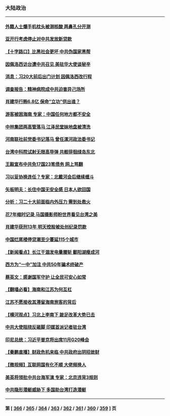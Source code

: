 ### 大陆政治
---
#### [外籍人士爆手机枕头被测核酸 两鼻孔分开测](../../pages/ncid277/n13806218.md) 
#### [亚开行考虑停止对中共发放新贷款](../../pages/ncid277/n13806217.md) 
#### [【十字路口】比黑社会更坏 中共伪国家黑帮](../../pages/ncid277/n13806056.md) 
#### [因佩洛西访台遭中共召见 美驻华大使谈秘辛](../../pages/ncid277/n13806176.md) 
#### [消息：习20大前后出门计划 因佩洛西改行程](../../pages/ncid277/n13806160.md) 
#### [调查报告：精神病院成中共迫害异己场所](../../pages/ncid277/n13806163.md) 
#### [肖建华行贿6.8亿 保命“立功”供出谁？](../../pages/ncid277/n13806110.md) 
#### [游客被困海南 专家：中国任何地方都不安全](../../pages/ncid277/n13806070.md) 
#### [中林集团两高管落马 江泽民堂妹地盘被清洗](../../pages/ncid277/n13806113.md) 
#### [河南联社前党委书记落马 曾任漯河政法委书记](../../pages/ncid277/n13805740.md) 
#### [台湾中科院试射无限高导弹 共舰徘徊绿岛东北](../../pages/ncid277/n13805962.md) 
#### [王毅宣布中共免17国23笔债务 网上骂翻](../../pages/ncid277/n13805917.md) 
#### [习以妥协换连任？专家：北戴河会后继续缠斗](../../pages/ncid277/n13805861.md) 
#### [矢板明夫：长住中国无安全感 日本人欲回国](../../pages/ncid277/n13805887.md) 
#### [分析：习二十大前面临内外压力 需到处救火](../../pages/ncid277/n13805569.md) 
#### [花7年缩时记录 马国摄影师盼世界看见台湾之美](../../pages/ncid277/n13805866.md) 
#### [肖建华获刑13年 明天控股被处创纪录罚款](../../pages/ncid277/n13805882.md) 
#### [中国烂尾楼停贷潮至少蔓延115个城市](../../pages/ncid277/n13805842.md) 
#### [【新闻看点】长江干涸发电量腰斩 鄱阳湖瘦成河](../../pages/ncid277/n13805563.md) 
#### [西方为“一中”加注 中共50年骗术终破产](../../pages/ncid277/n13805808.md) 
#### [蔡英文：感谢国军守护 让全民可安心如常](../../pages/ncid277/n13805682.md) 
#### [【翻墙必看】海南和江苏为何互杠](../../pages/ncid277/n13805705.md) 
#### [江苏不愿接收其滞留海南旅客的背后](../../pages/ncid277/n13805654.md) 
#### [【横河观点】习北上李南下 跛足改革大势已去](../../pages/ncid277/n13805568.md) 
#### [中共大使阻挠反砸脚 印媒首派记者驻台湾](../../pages/ncid277/n13805615.md) 
#### [印尼总统：习近平普京将出席11月G20峰会](../../pages/ncid277/n13805558.md) 
#### [【秦鹏直播】财政危机来临 中共政府出阴招敛财](../../pages/ncid277/n13805559.md) 
#### [【微视频】互联网国有化不顺 大佬频换人](../../pages/ncid277/n13805352.md) 
#### [美英将领批中共台海军演 专家：北京违背3规则](../../pages/ncid277/n13800444.md) 
#### [中共隐形潜艇威胁下 多国助台湾打造潜艇](../../pages/ncid277/n13805460.md) 

---
#### 第 [ [366](./366.md) / [365](./365.md) / [364](./364.md) / [363](./363.md) / [362](./362.md) / [361](./361.md) / [360](./360.md) / [359](./359.md) ] 页
